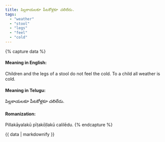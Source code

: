 ```yaml
---
title: పిల్లకాయలకూ పీటకోళ్లకూ చలిలేదు.
tags:
  - "weather"
  - "stool"
  - "legs"
  - "feel"
  - "cold"
---
```


{% capture data %}
#### Meaning in English:
Children and the legs of a stool do not feel the cold.
To a child all weather is cold.

#### Meaning in Telugu:
పిల్లకాయలకూ పీటకోళ్లకూ చలిలేదు.

#### Romanization:
Pillakāyalakū pīṭakōḷlakū calilēdu.
{% endcapture %}

{{ data | markdownify }}

